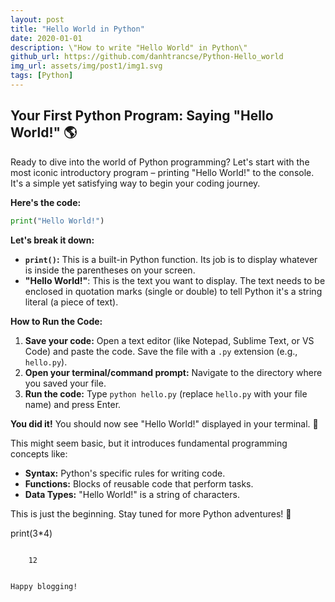 ```yaml
---
layout: post
title: "Hello World in Python"
date: 2020-01-01
description: \"How to write "Hello World" in Python\"
github_url: https://github.com/danhtrancse/Python-Hello_world
img_url: assets/img/post1/img1.svg
tags: [Python]
---
```



## Your First Python Program: Saying "Hello World!" 🌎

Ready to dive into the world of Python programming? Let's start with the most iconic introductory program – printing "Hello World!" to the console. It's a simple yet satisfying way to begin your coding journey.

**Here's the code:**

```python
print("Hello World!")
```

**Let's break it down:**

* **`print()`:** This is a built-in Python function. Its job is to display whatever is inside the parentheses on your screen.
* **"Hello World!"**: This is the text you want to display. The text needs to be enclosed in quotation marks (single or double) to tell Python it's a string literal (a piece of text).

**How to Run the Code:**

1. **Save your code:** Open a text editor (like Notepad, Sublime Text, or VS Code) and paste the code. Save the file with a `.py` extension (e.g., `hello.py`).
2. **Open your terminal/command prompt:** Navigate to the directory where you saved your file. 
3. **Run the code:** Type `python hello.py` (replace `hello.py` with your file name) and press Enter.

**You did it!** You should now see "Hello World!" displayed in your terminal.  🎉

This might seem basic, but it introduces fundamental programming concepts like:

* **Syntax:** Python's specific rules for writing code.
* **Functions:** Blocks of reusable code that perform tasks.
* **Data Types:**  "Hello World!" is a string of characters.

This is just the beginning.  Stay tuned for more Python adventures! 🚀

print(3*4)
```

    12


Happy blogging!

